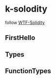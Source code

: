 # k-solodity
follow [WTF-Solidity](https://github.com/AmazingAng/WTF-Solidity/tree/main/03_Function)
## FirstHello
## Types
## FunctionTypes